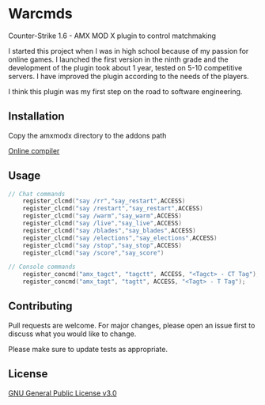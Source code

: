 # Warcmds

Counter-Strike 1.6 - AMX MOD X plugin to control matchmaking 

I started this project when I was in high school because of my passion for online games. I launched the first version in the ninth grade and the development of the plugin took about 1 year, tested on 5-10 competitive servers. I have improved the plugin according to the needs of the players.

I think this plugin was my first step on the road to software engineering.



## Installation

Copy the amxmodx directory to the addons path

[Online compiler](https://www.amxmodx.org/webcompiler.cgi "AMX Mod X - Half-Life Scripting for Pros!")


## Usage

```C++
// Chat commands
	register_clcmd("say /rr","say_restart",ACCESS)
	register_clcmd("say /restart","say_restart",ACCESS)
	register_clcmd("say /warm","say_warm",ACCESS)
	register_clcmd("say /live","say_live",ACCESS)
	register_clcmd("say /blades","say_blades",ACCESS)
	register_clcmd("say /elections","say_elections",ACCESS)
	register_clcmd("say /stop","say_stop",ACCESS)
	register_clcmd("say /score","say_score")

// Console commands
	register_concmd("amx_tagct", "tagctt", ACCESS, "<Tagct> - CT Tag");
	register_concmd("amx_tagt", "tagtt", ACCESS, "<Tagt> - T Tag");
```

## Contributing
Pull requests are welcome. For major changes, please open an issue first to discuss what you would like to change.

Please make sure to update tests as appropriate.

## License
[
GNU General Public License v3.0](https://www.gnu.org/licenses/gpl-3.0.html)